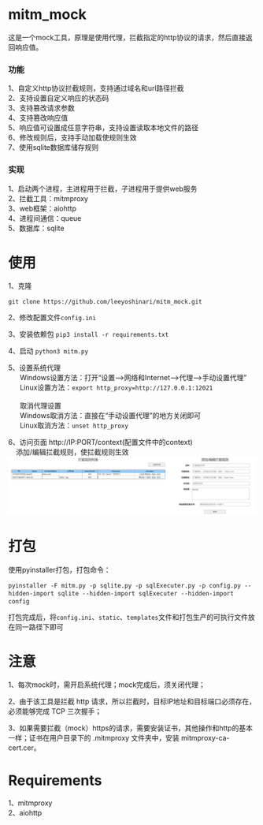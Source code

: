 # mitm_mock
这是一个mock工具，原理是使用代理，拦截指定的http协议的请求，然后直接返回响应值。<br>

### 功能
1、自定义http协议拦截规则，支持通过域名和url路径拦截<br>
2、支持设置自定义响应的状态码<br>
3、支持篡改请求参数<br>
4、支持篡改响应值<br>
5、响应值可设置成任意字符串，支持设置读取本地文件的路径<br>
6、修改规则后，支持手动加载使规则生效<br>
7、使用sqlite数据库储存规则<br>

### 实现
1、启动两个进程，主进程用于拦截，子进程用于提供web服务<br>
2、拦截工具：mitmproxy<br>
3、web框架：aiohttp<br>
4、进程间通信：queue <br>
5、数据库：sqlite <br>

# 使用
1、克隆
```shell script
git clone https://github.com/leeyoshinari/mitm_mock.git
```

2、修改配置文件`config.ini`

3、安装依赖包  `pip3 install -r requirements.txt`

4、启动 `python3 mitm.py`

5、设置系统代理<br>
&nbsp;&nbsp;&nbsp;&nbsp;&nbsp;&nbsp;Windows设置方法：打开“设置——>网络和Internet——>代理——>手动设置代理”<br>
&nbsp;&nbsp;&nbsp;&nbsp;&nbsp;&nbsp;Linux设置方法：`export http_proxy=http://127.0.0.1:12021`<br>
<br>
&nbsp;&nbsp;&nbsp;&nbsp;&nbsp;&nbsp;取消代理设置<br>
&nbsp;&nbsp;&nbsp;&nbsp;&nbsp;&nbsp;Windows取消方法：直接在“手动设置代理”的地方关闭即可<br>
&nbsp;&nbsp;&nbsp;&nbsp;&nbsp;&nbsp;Linux取消方法：`unset http_proxy` <br>

6、访问页面 http://IP:PORT/context(配置文件中的context)<br>
&nbsp;&nbsp;&nbsp;&nbsp;添加/编辑拦截规则，使拦截规则生效<br>
![](https://github.com/leeyoshinari/mitm_mock/blob/main/static/shoot.jpg)

# 打包
使用pyinstaller打包，打包命令：
```shell script
pyinstaller -F mitm.py -p sqlite.py -p sqlExecuter.py -p config.py --hidden-import sqlite --hidden-import sqlExecuter --hidden-import config
```
打包完成后，将`config.ini`、`static`、`templates`文件和打包生产的可执行文件放在同一路径下即可

# 注意
1、每次mock时，需开启系统代理；mock完成后，须关闭代理；

2、由于该工具是拦截 http 请求，所以拦截时，目标IP地址和目标端口必须存在，必须能够完成 TCP 三次握手；

3、如果需要拦截（mock）https的请求，需要安装证书，其他操作和http的基本一样；证书在用户目录下的 .mitmproxy 文件夹中，安装 mitmproxy-ca-cert.cer。

# Requirements
1、mitmproxy<br>
2、aiohttp<br>
